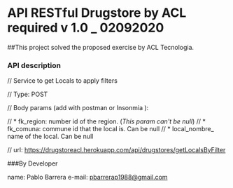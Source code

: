 # API RESTful Drugstore by ACL required v 1.0 _ 02092020

##This project solved the proposed exercise by ACL Tecnologia. 

### API description

// Service to get Locals to apply filters

// Type: POST

// Body params (add with postman or Insonmia ):

// * fk_region: number id of the region. (*This param can't be null*)
// * fk_comuna: commune id that the local is. Can be null
// * local_nombre_ name of the local. Can be null

// url: https://drugstoreacl.herokuapp.com/api/drugstores/getLocalsByFilter 


###By Developer

name: Pablo Barrera
e-mail: pbarrerap1988@gmail.com









